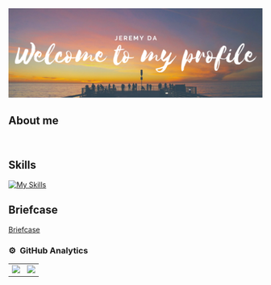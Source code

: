 <div align="center">
  <img src="/GitHudPROFILE.png">
</div>

## About me

<br>

## Skills

[![My Skills](https://skillicons.dev/icons?i=mysql,css,html,python,react,js,typescript)](https://skillicons.dev)

## Briefcase
<div align="center text-decoration-none">
  <a href="http://127.0.0.1:5500/new/portafolio.html">Briefcase</a>
</div>

### ⚙️ &nbsp;GitHub Analytics

<table align="center">
  <tr>
    <td>
      <a href="https://github.com/jeremyda173">
        <img height="190em" src="https://github-readme-stats-eight-theta.vercel.app/api?username=jeremyda173&show_icons=true&theme=algolia&include_all_commits=true&count_private=true"/>
      </a>
    </td>
    <td>
      <a href="https://github.com/jeremyda173">
        <img height="190em" src="https://github-readme-stats-eight-theta.vercel.app/api/top-langs/?username=jeremyda173&layout=compact&langs_count=8&theme=algolia"/>
      </a>
    </td>
  </tr>
</table>
